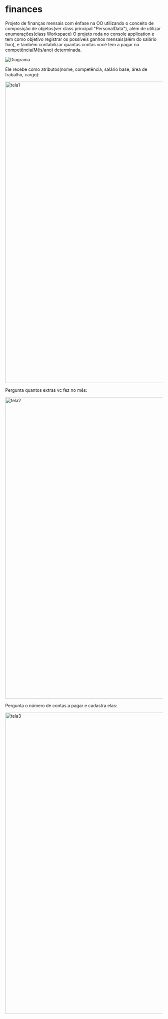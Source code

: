 # finances

Projeto de finanças mensais com ênfase na OO utilizando o conceito de composição de objetos(ver class principal "PersonalData"), além de utilizar enumerações(class Workspace)
O projeto roda no console application e tem como objetivo registrar os possíveis ganhos mensais(além do salário fixo), e também contabilizar quantas contas você tem a pagar na competência(Mês/ano) determinada.


![Diagrama](https://user-images.githubusercontent.com/93332660/159101523-79bb9464-e231-48b4-9d84-95a49e7fe97f.png)


Ele recebe como atributos(nome, competência, salário base, área de trabalho, cargo):

<img width="960" alt="tela1" src="https://user-images.githubusercontent.com/93332660/162637526-653e4e27-6d99-4fe1-9c91-16bedbc4ad14.png">

Pergunta quantos extras vc fez no mês:

<img width="960" alt="tela2" src="https://user-images.githubusercontent.com/93332660/162637627-7ddd90bf-ceca-4ec7-bc06-a3a8480311e2.png">

Pergunta o número de contas a pagar e cadastra elas:

<img width="960" alt="tela3" src="https://user-images.githubusercontent.com/93332660/162637640-6203902f-331a-434d-9351-cbcf4477d50b.png">


